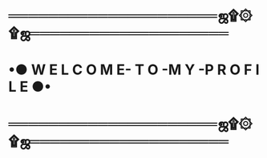 # ═════════════════════ஜ۩۞۩ஜ════════════════════
# •● W E L C O M E- T O -M Y -P R O F I L E ●•
# ═════════════════════ஜ۩۞۩ஜ════════════════════

<!--
**River37/River37** is a ✨ _special_ ✨ repository because its `README.md` (this file) appears on your GitHub profile.

Here are some ideas to get you started:

- 🔭 I’m currently working on ...
- 🌱 I’m currently learning ...
- 👯 I’m looking to collaborate on ...
- 🤔 I’m looking for help with ...
- 💬 Ask me about ...
- 📫 How to reach me: ...
- 😄 Pronouns: ...
- ⚡ Fun fact: ...
-->

